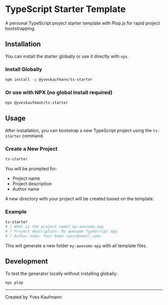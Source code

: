 # TypeScript Starter Template

A personal TypeScript project starter template with Plop.js for rapid project bootstrapping.

## Installation

You can install the starter globally or use it directly with `npx`.

### Install Globally

```bash
npm install -g @yveskaufmann/ts-starter
```

### Or use with NPX (no global install required)

```bash
npx @yveskaufmann/ts-starter
```

## Usage

After installation, you can bootstrap a new TypeScript project using the `ts-starter` command.

### Create a New Project

```bash
ts-starter
```

You will be prompted for:
- Project name
- Project description
- Author name

A new directory with your project will be created based on the template.

### Example

```bash
ts-starter
# ? What is the project name? my-awesome-app
# ? Project description: My awesome TypeScript app
# ? Author name: Your Name <your@email.com>
```

This will generate a new folder `my-awesome-app` with all template files.


## Development

To test the generator locally without installing globally:

```bash
npx plop
```

---

Created by Yves Kaufmann
